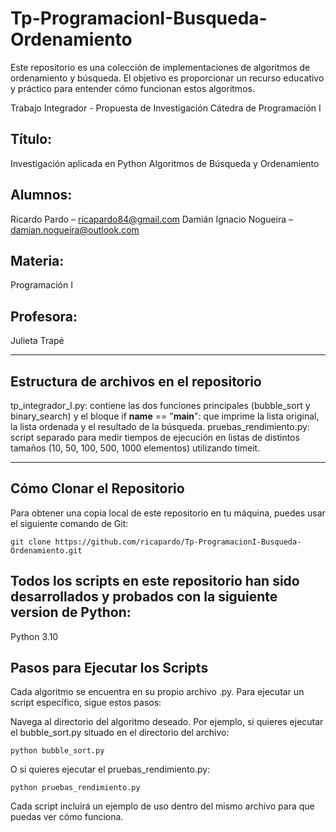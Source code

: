 # Tp-ProgramacionI-Busqueda-Ordenamiento
Este repositorio es una colección de implementaciones de algoritmos de ordenamiento y búsqueda.  El objetivo es proporcionar un recurso educativo y práctico para entender cómo funcionan estos algoritmos.

  Trabajo Integrador - Propuesta de Investigación Cátedra de Programación I 
 
## Título: 
Investigación aplicada en Python 
Algoritmos de Búsqueda y Ordenamiento

## Alumnos:
  Ricardo Pardo – ricapardo84@gmail.com
  Damián Ignacio Nogueira – damian.nogueira@outlook.com 
## Materia: 
  Programación I 
## Profesora:
  Julieta Trapé

---

## Estructura de archivos en el repositorio
tp_integrador_I.py: contiene las dos funciones principales (bubble_sort y binary_search) y el bloque if __name__ == "__main__": que imprime la lista original, la lista ordenada y el resultado de la búsqueda.
pruebas_rendimiento.py: script separado para medir tiempos de ejecución en listas de distintos tamaños (10, 50, 100, 500, 1000 elementos) utilizando timeit.


---

## Cómo Clonar el Repositorio

Para obtener una copia local de este repositorio en tu máquina, puedes usar el siguiente comando de Git:
```
git clone https://github.com/ricapardo/Tp-ProgramacionI-Busqueda-Ordenamiento.git

```
## Todos los scripts en este repositorio han sido desarrollados y probados con la siguiente version de Python:

Python 3.10

## Pasos para Ejecutar los Scripts
Cada algoritmo se encuentra en su propio archivo .py. Para ejecutar un script específico, sigue estos pasos:

Navega al directorio del algoritmo deseado. Por ejemplo, si quieres ejecutar el bubble_sort.py situado en el directorio del archivo:
```
python bubble_sort.py

```
O si quieres ejecutar el pruebas_rendimiento.py:
```
python pruebas_rendimiento.py

```
Cada script incluirá un ejemplo de uso dentro del mismo archivo para que puedas ver cómo funciona.
